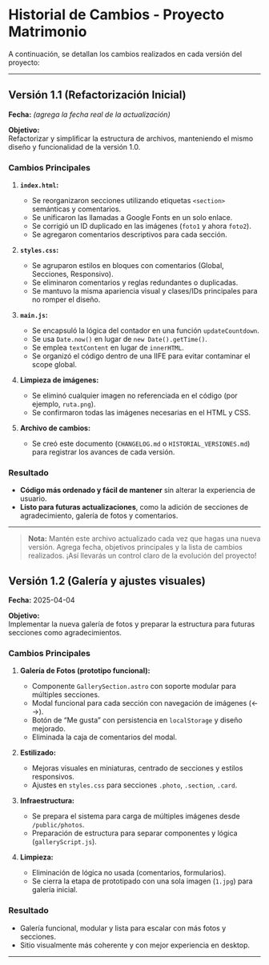 # Historial de Cambios - Proyecto Matrimonio

A continuación, se detallan los cambios realizados en cada versión del proyecto:

---

## Versión 1.1 (Refactorización Inicial)

**Fecha:** _(agrega la fecha real de la actualización)_

**Objetivo:**  
Refactorizar y simplificar la estructura de archivos, manteniendo el mismo diseño y funcionalidad de la versión 1.0.

### Cambios Principales

1. **`index.html`:**

   - Se reorganizaron secciones utilizando etiquetas `<section>` semánticas y comentarios.
   - Se unificaron las llamadas a Google Fonts en un solo enlace.
   - Se corrigió un ID duplicado en las imágenes (`foto1` y ahora `foto2`).
   - Se agregaron comentarios descriptivos para cada sección.

2. **`styles.css`:**

   - Se agruparon estilos en bloques con comentarios (Global, Secciones, Responsivo).
   - Se eliminaron comentarios y reglas redundantes o duplicadas.
   - Se mantuvo la misma apariencia visual y clases/IDs principales para no romper el diseño.

3. **`main.js`:**

   - Se encapsuló la lógica del contador en una función `updateCountdown`.
   - Se usa `Date.now()` en lugar de `new Date().getTime()`.
   - Se emplea `textContent` en lugar de `innerHTML`.
   - Se organizó el código dentro de una IIFE para evitar contaminar el scope global.

4. **Limpieza de imágenes:**

   - Se eliminó cualquier imagen no referenciada en el código (por ejemplo, `ruta.png`).
   - Se confirmaron todas las imágenes necesarias en el HTML y CSS.

5. **Archivo de cambios:**
   - Se creó este documento (`CHANGELOG.md` o `HISTORIAL_VERSIONES.md`) para registrar los avances de cada versión.

### Resultado

- **Código más ordenado y fácil de mantener** sin alterar la experiencia de usuario.
- **Listo para futuras actualizaciones**, como la adición de secciones de agradecimiento, galería de fotos y comentarios.

---

> **Nota:** Mantén este archivo actualizado cada vez que hagas una nueva versión. Agrega fecha, objetivos principales y la lista de cambios realizados. ¡Así llevarás un control claro de la evolución del proyecto!

## Versión 1.2 (Galería y ajustes visuales)

**Fecha:** 2025-04-04

**Objetivo:**  
Implementar la nueva galería de fotos y preparar la estructura para futuras secciones como agradecimientos.

### Cambios Principales

1. **Galería de Fotos (prototipo funcional):**

   - Componente `GallerySection.astro` con soporte modular para múltiples secciones.
   - Modal funcional para cada sección con navegación de imágenes (← →).
   - Botón de “Me gusta” con persistencia en `localStorage` y diseño mejorado.
   - Eliminada la caja de comentarios del modal.

2. **Estilizado:**

   - Mejoras visuales en miniaturas, centrado de secciones y estilos responsivos.
   - Ajustes en `styles.css` para secciones `.photo`, `.section`, `.card`.

3. **Infraestructura:**

   - Se prepara el sistema para carga de múltiples imágenes desde `/public/photos`.
   - Preparación de estructura para separar componentes y lógica (`galleryScript.js`).

4. **Limpieza:**
   - Eliminación de lógica no usada (comentarios, formularios).
   - Se cierra la etapa de prototipado con una sola imagen (`1.jpg`) para galería inicial.

### Resultado

- Galería funcional, modular y lista para escalar con más fotos y secciones.
- Sitio visualmente más coherente y con mejor experiencia en desktop.

---
